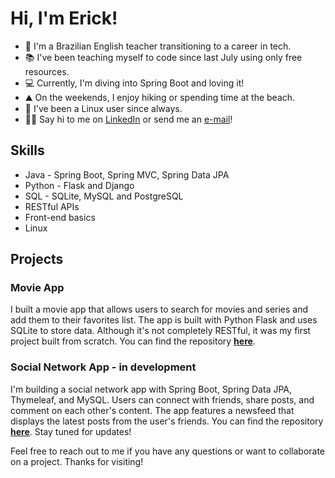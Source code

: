 # Hi, I'm Erick!

- 🏫 I'm a Brazilian English teacher transitioning to a career in tech.
- 📚 I've been teaching myself to code since last July using only free resources.
- 💻 Currently, I'm diving into Spring Boot and loving it!
- ⛰️ On the weekends, I enjoy hiking or spending time at the beach.
- 🐧 I've been a Linux user since always.
- 🤝🏽 Say hi to me on [LinkedIn](https://www.linkedin.com/in/erickgnclvs) or send me an [e-mail](mailto:erickgoncalves5@hotmail.com)! 

## Skills
- Java - Spring Boot, Spring MVC, Spring Data JPA
- Python - Flask and Django
- SQL - SQLite, MySQL and PostgreSQL
- RESTful APIs
- Front-end basics
- Linux

## Projects
### Movie App
I built a movie app that allows users to search for movies and series and add them to their favorites list. The app is built with Python Flask and uses SQLite to store data. Although it's not completely RESTful, it was my first project built from scratch. You can find the repository **[here](https://github.com/erickgnclvs/flask-movie-app)**.

### Social Network App - in development
I'm building a social network app with Spring Boot, Spring Data JPA, Thymeleaf, and MySQL. Users can connect with friends, share posts, and comment on each other's content. The app features a newsfeed that displays the latest posts from the user's friends. You can find the repository **[here](https://github.com/erickgnclvs/springboot-socialnetwork)**. Stay tuned for updates!

Feel free to reach out to me if you have any questions or want to collaborate on a project. Thanks for visiting!
